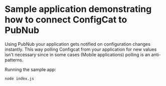 # Sample application demonstrating how to connect ConfigCat to PubNub

Using PubNub your application gets notified on configuration changes instantly.
This way polling Configcat from your application for new values isn't necessary 
since in some cases (Mobile applications) polling is an anti-patterns.

Running the sample app:



```
node index.js
```